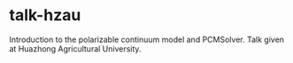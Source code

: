 # talk-hzau
Introduction to the polarizable continuum model and PCMSolver. Talk given at Huazhong Agricultural University.
